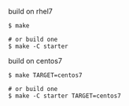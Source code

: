 build on rhel7
```shell
$ make

# or build one
$ make -C starter
```

build on centos7
```shell
$ make TARGET=centos7

# or build one
$ make -C starter TARGET=centos7
```